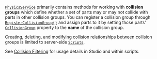 [`PhysicsService`](https://create.roblox.com/docs/reference/engine/classes/PhysicsService) primarily contains methods for working with **collision
groups** which define whether a set of parts may or may not collide with parts
in other collision groups. You can register a collision group through
[`RegisterCollisionGroup()`](https://create.roblox.com/docs/reference/engine/classes/PhysicsService#RegisterCollisionGroup) and
assign parts to it by setting those parts'
[`CollisionGroup`](https://create.roblox.com/docs/reference/engine/classes/BasePart#CollisionGroup) property to the **name** of the
collision group.

Creating, deleting, and modifying collision relationships between collision
groups is limited to server-side [`Scripts`](https://create.roblox.com/docs/reference/engine/classes/Script).

See
[Collision Filtering](https://create.roblox.com/docs/workspace/collisions#collision-filtering)
for usage details in Studio and within scripts.